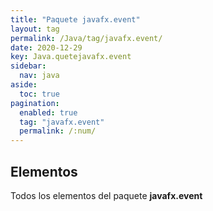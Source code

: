 ```yaml
---
title: "Paquete javafx.event"
layout: tag
permalink: /Java/tag/javafx.event/
date: 2020-12-29
key: Java.quetejavafx.event
sidebar: 
  nav: java
aside: 
  toc: true
pagination: 
  enabled: true
  tag: "javafx.event"
  permalink: /:num/
---
```


<h2>Elementos</h2>
Todos los elementos del paquete <strong>javafx.event</strong>
